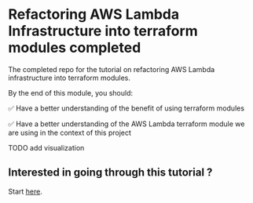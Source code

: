 # Refactoring AWS Lambda Infrastructure into terraform modules completed 

The completed repo for the tutorial on refactoring AWS Lambda infrastructure into terraform modules.

By the end of this module, you should:

✅ Have a better understanding of the benefit of using terraform modules

✅ Have a better understanding of the AWS Lambda terraform module we are using in the context of this project

TODO add visualization

## Interested in going through this tutorial ? 

Start [here](#).
